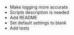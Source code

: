 * Make logging more accurate
* Scripts description is needed 
* Add README
* Set default settings to blank
* Add tests